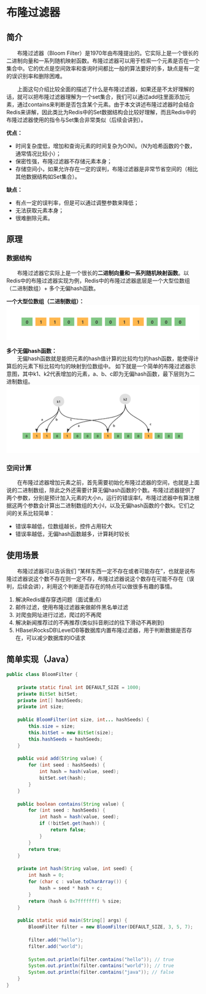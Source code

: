 # 布隆过滤器
## 简介
&emsp;&emsp;布隆过滤器（Bloom Filter）是1970年由布隆提出的。它实际上是一个很长的二进制向量和一系列随机映射函数。布隆过滤器可以用于检索一个元素是否在一个集合中。它的优点是空间效率和查询时间都比一般的算法要好的多，缺点是有一定的误识别率和删除困难。

&emsp;&emsp;上面这句介绍比较全面的描述了什么是布隆过滤器，如果还是不太好理解的话，就可以把布隆过滤器理解为一个set集合，我们可以通过add往里面添加元素，通过contains来判断是否包含某个元素。由于本文讲述布隆过滤器时会结合Redis来讲解，因此类比为Redis中的Set数据结构会比较好理解，而且Redis中的布隆过滤器使用的指令与Set集合非常类似（后续会讲到）。

**优点：**
* 时间复杂度低，增加和查询元素的时间复杂为O(N)。（N为哈希函数的个数，通常情况比较小）；
* 保密性强，布隆过滤器不存储元素本身；
* 存储空间小，如果允许存在一定的误判，布隆过滤器是非常节省空间的（相比其他数据结构如Set集合）。

**缺点：**
* 有点一定的误判率，但是可以通过调整参数来降低；
* 无法获取元素本身；
* 很难删除元素。

## 原理
### 数据结构
&emsp;&emsp;布隆过滤器它实际上是一个很长的**二进制向量和一系列随机映射函数**。以Redis中的布隆过滤器实现为例，Redis中的布隆过滤器底层是一个大型位数组（二进制数组）+ 多个无偏hash函数。

**一个大型位数组（二进制数组）：**
![Bloom Filter](/img/image.png)

**多个无偏hash函数：**   
&emsp;&emsp;无偏hash函数就是能把元素的hash值计算的比较均匀的hash函数，能使得计算后的元素下标比较均匀的映射到位数组中。
如下就是一个简单的布隆过滤器示意图，其中k1、k2代表增加的元素，a、b、c即为无偏hash函数，最下层则为二进制数组。
![Bloom Filter](/img/image-1.png)

### 空间计算
&emsp;&emsp;在布隆过滤器增加元素之前，首先需要初始化布隆过滤器的空间，也就是上面说的二进制数组，除此之外还需要计算无偏hash函数的个数。布隆过滤器提供了两个参数，分别是预计加入元素的大小n，运行的错误率f。布隆过滤器中有算法根据这两个参数会计算出二进制数组的大小l，以及无偏hash函数的个数k。它们之间的关系比较简单：
* 错误率越低，位数组越长，控件占用较大
* 错误率越低，无偏hash函数越多，计算耗时较长

## 使用场景
&emsp;&emsp;布隆过滤器可以告诉我们 “某样东西一定不存在或者可能存在”，也就是说布隆过滤器说这个数不存在则一定不存，布隆过滤器说这个数存在可能不存在（误判，后续会讲），利用这个判断是否存在的特点可以做很多有趣的事情。
1. 解决Redis缓存穿透问题（面试重点）
2. 邮件过滤，使用布隆过滤器来做邮件黑名单过滤
3. 对爬虫网址进行过滤，爬过的不再爬
4. 解决新闻推荐过的不再推荐(类似抖音刷过的往下滑动不再刷到)
5. HBase\RocksDB\LevelDB等数据库内置布隆过滤器，用于判断数据是否存在，可以减少数据库的IO请求

## 简单实现（Java）
```java
public class BloomFilter {

    private static final int DEFAULT_SIZE = 1000;
    private BitSet bitSet;
    private int[] hashSeeds;
    private int size;

    public BloomFilter(int size, int... hashSeeds) {
        this.size = size;
        this.bitSet = new BitSet(size);
        this.hashSeeds = hashSeeds;
    }

    public void add(String value) {
        for (int seed : hashSeeds) {
            int hash = hash(value, seed);
            bitSet.set(hash);
        }
    }

    public boolean contains(String value) {
        for (int seed : hashSeeds) {
            int hash = hash(value, seed);
            if (!bitSet.get(hash)) {
                return false;
            }
        }
        return true;
    }

    private int hash(String value, int seed) {
        int hash = 0;
        for (char c : value.toCharArray()) {
            hash = seed * hash + c;
        }
        return (hash & 0x7fffffff) % size;
    }

    public static void main(String[] args) {
        BloomFilter filter = new BloomFilter(DEFAULT_SIZE, 3, 5, 7);

        filter.add("hello");
        filter.add("world");

        System.out.println(filter.contains("hello")); // true
        System.out.println(filter.contains("world")); // true
        System.out.println(filter.contains("java")); // false
    }
}
```
